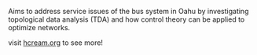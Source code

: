 Aims to address service issues of the bus system in Oahu by investigating topological data analysis (TDA) and how control theory can be applied to optimize networks. 

visit [hcream.org](hcream.org) to see more!



